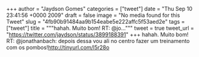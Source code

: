 
+++
author = "Jaydson Gomes"
categories = ["tweet"]
date = "Thu Sep 10 23:41:56 +0000 2009"
draft = false
image = "No media found for this Tweet"
slug = "4fb90b91484aa9b154eabe5e222affc5f53aed2e"
tags = ["tweet"]
title = """hahah. Muito bom! RT: @jo..."""
tweet = true
tweet_url = "https://twitter.com/jaydson/status/3899188391"
+++
hahah. Muito bom! RT: @jonathanbach: depois dessa vou ali no centro fazer um treinamento com os pombos!http://tinyurl.com/l5r28o
